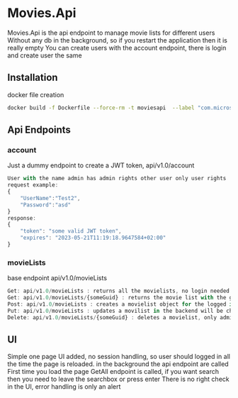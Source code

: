 # Movies.Api

Movies.Api is the api endpoint to manage movie lists for different users
Without any db in the background, so if you restart the application then it is really empty
You can create users with the account endpoint, there is login and create user the same

## Installation

docker file creation 

```bash
docker build -f Dockerfile --force-rm -t moviesapi  --label "com.microsoft.created-by=visual-studio" --label "com.microsoft.visual-studio.project-name=Movies.Api" .
```

## Api Endpoints

### account
Just a dummy endpoint to create a JWT token, api/v1.0/account


```javascript
User with the name admin has admin rights other user only user rights
request example:
{
    "UserName":"Test2",
    "Password":"asd"
}
response: 
{
    "token": "some valid JWT token",
    "expires": "2023-05-21T11:19:18.9647584+02:00"
}
```


### movieLists
base endpoint api/v1.0/movieLists


```javascript
Get: api/v1.0/movieLists : returns all the movielists, no login needed
Get: api/v1.0/movieLists/{someGuid} : returns the movie list with the given id, no login needed
Post: api/v1.0/movieLists : creates a movielist object for the logged in user
Put: api/v1.0/movieLists : updates a movilist in the backend will be checked the loggedin user and the creator are the same
Delete: api/v1.0/movieLists/{someGuid} : deletes a movielist, only admin user can delete lists
```
## UI
Simple one page UI added, no session handling, so user should logged in all the time the page is reloaded.
in the background the api endpoint are called
First time you load the page GetAll endpoint is called, if you want search then you need to leave the searchbox or press enter
There is no right check in the UI, error handling is only an alert
